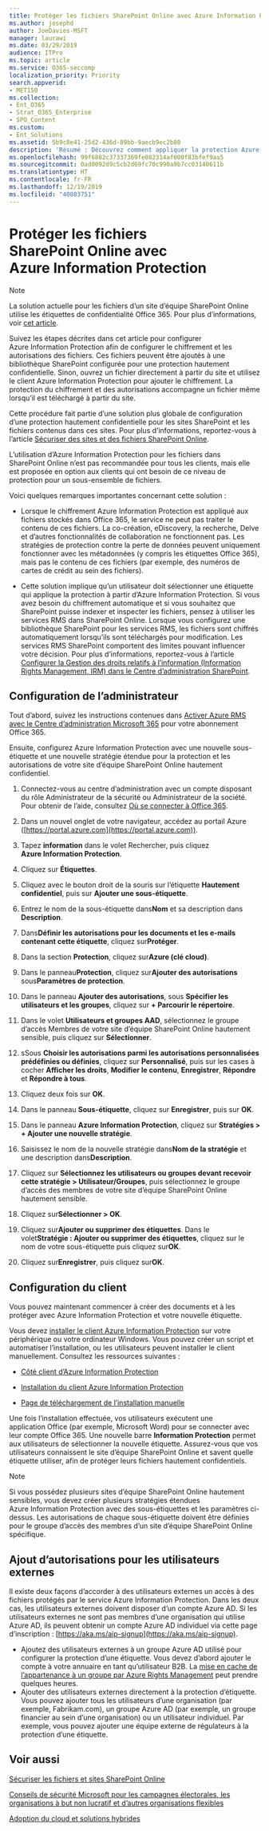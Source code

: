 ```yaml
---
title: Protéger les fichiers SharePoint Online avec Azure Information Protection
ms.author: josephd
author: JoeDavies-MSFT
manager: laurawi
ms.date: 03/29/2019
audience: ITPro
ms.topic: article
ms.service: O365-seccomp
localization_priority: Priority
search.appverid:
- MET150
ms.collection:
- Ent_O365
- Strat_O365_Enterprise
- SPO_Content
ms.custom:
- Ent_Solutions
ms.assetid: 5b9c8e41-25d2-436d-89bb-9aecb9ec2b80
description: 'Résumé : Découvrez comment appliquer la protection Azure Information Protection pour protéger les fichiers d’un site d’équipe SharePoint Online hautement confidentiel.'
ms.openlocfilehash: 99f6882c37337369fe082314af000f83bfef9aa5
ms.sourcegitcommit: 0ad0092d9c5cb2d69fc70c990a9b7cc03140611b
ms.translationtype: HT
ms.contentlocale: fr-FR
ms.lasthandoff: 12/19/2019
ms.locfileid: "40803751"
---
```

# <a name="protect-sharepoint-online-files-with-azure-information-protection"></a>Protéger les fichiers SharePoint Online avec Azure Information Protection

>[!Note]
>La solution actuelle pour les fichiers d’un site d’équipe SharePoint Online utilise les étiquettes de confidentialité Office 365. Pour plus d’informations, voir [cet article](protect-sharepoint-online-files-with-sensitivity-label.md).
>

Suivez les étapes décrites dans cet article pour configurer Azure Information Protection afin de configurer le chiffrement et les autorisations des fichiers. Ces fichiers peuvent être ajoutés à une bibliothèque SharePoint configurée pour une protection hautement confidentielle. Sinon, ouvrez un fichier directement à partir du site et utilisez le client Azure Information Protection pour ajouter le chiffrement. La protection du chiffrement et des autorisations accompagne un fichier même lorsqu’il est téléchargé à partir du site. 

Cette procédure fait partie d’une solution plus globale de configuration d’une protection hautement confidentielle pour les sites SharePoint et les fichiers contenus dans ces sites. Pour plus d’informations, reportez-vous à l’article [Sécuriser des sites et des fichiers SharePoint Online](../security/office-365-security/secure-sharepoint-online-sites-and-files.md). 

L’utilisation d’Azure Information Protection pour les fichiers dans SharePoint Online n’est pas recommandée pour tous les clients, mais elle est proposée en option aux clients qui ont besoin de ce niveau de protection pour un sous-ensemble de fichiers.

Voici quelques remarques importantes concernant cette solution :
- Lorsque le chiffrement Azure Information Protection est appliqué aux fichiers stockés dans Office 365, le service ne peut pas traiter le contenu de ces fichiers. La co-création, eDiscovery, la recherche, Delve et d’autres fonctionnalités de collaboration ne fonctionnent pas. Les stratégies de protection contre la perte de données peuvent uniquement fonctionner avec les métadonnées (y compris les étiquettes Office 365), mais pas le contenu de ces fichiers (par exemple, des numéros de cartes de crédit au sein des fichiers).

- Cette solution implique qu’un utilisateur doit sélectionner une étiquette qui applique la protection à partir d’Azure Information Protection. Si vous avez besoin du chiffrement automatique et si vous souhaitez que SharePoint puisse indexer et inspecter les fichiers, pensez à utiliser les services RMS dans SharePoint Online. Lorsque vous configurez une bibliothèque SharePoint pour les services RMS, les fichiers sont chiffrés automatiquement lorsqu’ils sont téléchargés pour modification. Les services RMS SharePoint comportent des limites pouvant influencer votre décision. Pour plus d’informations, reportez-vous à l’article [Configurer la Gestion des droits relatifs à l’information (Information Rights Management, IRM) dans le Centre d’administration SharePoint](https://support.office.com/article/Set-up-Information-Rights-Management-IRM-in-SharePoint-admin-center-239CE6EB-4E81-42DB-BF86-A01362FED65C).

## <a name="admin-setup"></a>Configuration de l’administrateur
Tout d’abord, suivez les instructions contenues dans [Activer Azure RMS avec le Centre d’administration Microsoft 365](https://docs.microsoft.com/information-protection/deploy-use/activate-office365) pour votre abonnement Office 365.
  
Ensuite, configurez Azure Information Protection avec une nouvelle sous-étiquette et une nouvelle stratégie étendue pour la protection et les autorisations de votre site d’équipe SharePoint Online hautement confidentiel.
  
1. Connectez-vous au centre d’administration avec un compte disposant du rôle Administrateur de la sécurité ou Administrateur de la société. Pour obtenir de l’aide, consultez [Où se connecter à Office 365](https://support.office.com/Article/Where-to-sign-in-to-Office-365-e9eb7d51-5430-4929-91ab-6157c5a050b4).
    
2. Dans un nouvel onglet de votre navigateur, accédez au portail Azure ([https://portal.azure.com](https://portal.azure.com)).
    
4. Tapez **information** dans le volet Rechercher, puis cliquez **Azure Information Protection**.

5. Cliquez sur **Étiquettes**.
    
6. Cliquez avec le bouton droit de la souris sur l’étiquette **Hautement confidentiel**, puis sur **Ajouter une sous-étiquette**.
    
7. Entrez le nom de la sous-étiquette dans**Nom** et sa description dans **Description**.
    
8. Dans**Définir les autorisations pour les documents et les e-mails contenant cette étiquette**, cliquez sur**Protéger**.
    
9. Dans la section **Protection**, cliquez sur**Azure (clé cloud)**.
    
10. Dans le panneau**Protection**, cliquez sur**Ajouter des autorisations** sous**Paramètres de protection**.
    
11. Dans le panneau **Ajouter des autorisations**, sous **Spécifier les utilisateurs et les groupes**, cliquez sur **+ Parcourir le répertoire**.
    
12. Dans le volet **Utilisateurs et groupes AAD**, sélectionnez le groupe d’accès Membres de votre site d’équipe SharePoint Online hautement sensible, puis cliquez sur **Sélectionner**.
    
13. sSous **Choisir les autorisations parmi les autorisations personnalisées prédéfinies ou définies**, cliquez sur **Personnalisé**, puis sur les cases à cocher **Afficher les droits**, **Modifier le contenu**, **Enregistrer**, **Répondre** et **Répondre à tous**.
    
14. Cliquez deux fois sur **OK**.
    
15. Dans le panneau **Sous-étiquette**, cliquez sur **Enregistrer**, puis sur **OK**.

16. Dans le panneau **Azure Information Protection**, cliquez sur **Stratégies > + Ajouter une nouvelle stratégie**.
    
17. Saisissez le nom de la nouvelle stratégie dans**Nom de la stratégie** et une description dans**Description**.
    
18. Cliquez sur **Sélectionnez les utilisateurs ou groupes devant recevoir cette stratégie > Utilisateur/Groupes**, puis sélectionnez le groupe d’accès des membres de votre site d’équipe SharePoint Online hautement sensible. 
    
19. Cliquez sur**Sélectionner > OK**.

20. Cliquez sur**Ajouter ou supprimer des étiquettes**. Dans le volet**Stratégie : Ajouter ou supprimer des étiquettes**, cliquez sur le nom de votre sous-étiquette puis cliquez sur**OK**.   

21. Cliquez sur**Enregistrer**, puis cliquez sur**OK**.
 
## <a name="client-setup"></a>Configuration du client
Vous pouvez maintenant commencer à créer des documents et à les protéger avec Azure Information Protection et votre nouvelle étiquette.
  
Vous devez [installer le client Azure Information Protection](https://docs.microsoft.com/information-protection/rms-client/install-client-app) sur votre périphérique ou votre ordinateur Windows. Vous pouvez créer un script et automatiser l’installation, ou les utilisateurs peuvent installer le client manuellement. Consultez les ressources suivantes :
  
- [Côté client d’Azure Information Protection](https://docs.microsoft.com/information-protection/rms-client/use-client)
    
- [Installation du client Azure Information Protection](https://docs.microsoft.com/information-protection/rms-client/client-admin-guide)
    
- [Page de téléchargement de l’installation manuelle](https://www.microsoft.com/download/details.aspx?id=53018)
    
Une fois l’installation effectuée, vos utilisateurs exécutent une application Office (par exemple, Microsoft Word) pour se connecter avec leur compte Office 365. Une nouvelle barre **Information Protection** permet aux utilisateurs de sélectionner la nouvelle étiquette. Assurez-vous que vos utilisateurs connaissent le site d’équipe SharePoint Online et savent quelle étiquette utiliser, afin de protéger leurs fichiers hautement confidentiels.
  
> [!NOTE]
> Si vous possédez plusieurs sites d’équipe SharePoint Online hautement sensibles, vous devez créer plusieurs stratégies étendues Azure Information Protection avec des sous-étiquettes et les paramètres ci-dessus. Les autorisations de chaque sous-étiquette doivent être définies pour le groupe d’accès des membres d’un site d’équipe SharePoint Online spécifique. 
  
## <a name="adding-permissions-for-external-users"></a>Ajout d’autorisations pour les utilisateurs externes
Il existe deux façons d’accorder à des utilisateurs externes un accès à des fichiers protégés par le service Azure Information Protection. Dans les deux cas, les utilisateurs externes doivent disposer d’un compte Azure AD. Si les utilisateurs externes ne sont pas membres d’une organisation qui utilise Azure AD, ils peuvent obtenir un compte Azure AD individuel via cette page d’inscription : [https://aka.ms/aip-signup](https://aka.ms/aip-signup).

 - Ajoutez des utilisateurs externes à un groupe Azure AD utilisé pour configurer la protection d’une étiquette. Vous devez d’abord ajouter le compte à votre annuaire en tant qu’utilisateur B2B. La [mise en cache de l’appartenance à un groupe par Azure Rights Management](https://docs.microsoft.com/azure/information-protection/plan-design/prepare#group-membership-caching-by-azure-information-protection) peut prendre quelques heures.  
 - Ajouter des utilisateurs externes directement à la protection d’étiquette. Vous pouvez ajouter tous les utilisateurs d’une organisation (par exemple, Fabrikam.com), un groupe Azure AD (par exemple, un groupe financier au sein d’une organisation) ou un utilisateur individuel. Par exemple, vous pouvez ajouter une équipe externe de régulateurs à la protection d’une étiquette.

## <a name="see-also"></a>Voir aussi

[Sécuriser les fichiers et sites SharePoint Online](../security/office-365-security/secure-sharepoint-online-sites-and-files.md)
  
[Conseils de sécurité Microsoft pour les campagnes électorales, les organisations à but non lucratif et d’autres organisations flexibles](../security/office-365-security/microsoft-security-guidance-for-political-campaigns-nonprofits-and-other-agile-o.md)
  
[Adoption du cloud et solutions hybrides](https://docs.microsoft.com/office365/enterprise/cloud-adoption-and-hybrid-solutions)
